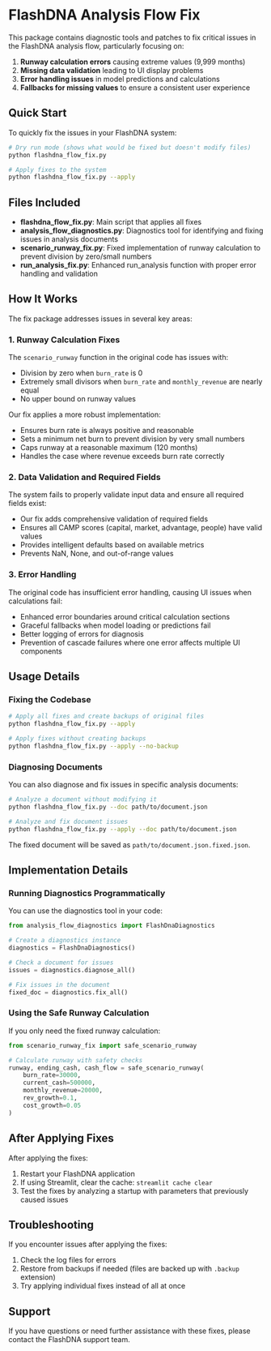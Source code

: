 # FlashDNA Analysis Flow Fix

This package contains diagnostic tools and patches to fix critical issues in the FlashDNA analysis flow, particularly focusing on:

1. **Runway calculation errors** causing extreme values (9,999 months)
2. **Missing data validation** leading to UI display problems
3. **Error handling issues** in model predictions and calculations
4. **Fallbacks for missing values** to ensure a consistent user experience

## Quick Start

To quickly fix the issues in your FlashDNA system:

```bash
# Dry run mode (shows what would be fixed but doesn't modify files)
python flashdna_flow_fix.py

# Apply fixes to the system
python flashdna_flow_fix.py --apply
```

## Files Included

- **flashdna_flow_fix.py**: Main script that applies all fixes
- **analysis_flow_diagnostics.py**: Diagnostics tool for identifying and fixing issues in analysis documents
- **scenario_runway_fix.py**: Fixed implementation of runway calculation to prevent division by zero/small numbers
- **run_analysis_fix.py**: Enhanced run_analysis function with proper error handling and validation

## How It Works

The fix package addresses issues in several key areas:

### 1. Runway Calculation Fixes

The `scenario_runway` function in the original code has issues with:
- Division by zero when `burn_rate` is 0
- Extremely small divisors when `burn_rate` and `monthly_revenue` are nearly equal
- No upper bound on runway values

Our fix applies a more robust implementation:
- Ensures burn rate is always positive and reasonable
- Sets a minimum net burn to prevent division by very small numbers
- Caps runway at a reasonable maximum (120 months)
- Handles the case where revenue exceeds burn rate correctly

### 2. Data Validation and Required Fields

The system fails to properly validate input data and ensure all required fields exist:

- Our fix adds comprehensive validation of required fields
- Ensures all CAMP scores (capital, market, advantage, people) have valid values
- Provides intelligent defaults based on available metrics
- Prevents NaN, None, and out-of-range values

### 3. Error Handling

The original code has insufficient error handling, causing UI issues when calculations fail:

- Enhanced error boundaries around critical calculation sections
- Graceful fallbacks when model loading or predictions fail
- Better logging of errors for diagnosis
- Prevention of cascade failures where one error affects multiple UI components

## Usage Details

### Fixing the Codebase

```bash
# Apply all fixes and create backups of original files
python flashdna_flow_fix.py --apply

# Apply fixes without creating backups
python flashdna_flow_fix.py --apply --no-backup
```

### Diagnosing Documents

You can also diagnose and fix issues in specific analysis documents:

```bash
# Analyze a document without modifying it
python flashdna_flow_fix.py --doc path/to/document.json

# Analyze and fix document issues
python flashdna_flow_fix.py --apply --doc path/to/document.json
```

The fixed document will be saved as `path/to/document.json.fixed.json`.

## Implementation Details

### Running Diagnostics Programmatically

You can use the diagnostics tool in your code:

```python
from analysis_flow_diagnostics import FlashDnaDiagnostics

# Create a diagnostics instance
diagnostics = FlashDnaDiagnostics()

# Check a document for issues
issues = diagnostics.diagnose_all()

# Fix issues in the document
fixed_doc = diagnostics.fix_all()
```

### Using the Safe Runway Calculation

If you only need the fixed runway calculation:

```python
from scenario_runway_fix import safe_scenario_runway

# Calculate runway with safety checks
runway, ending_cash, cash_flow = safe_scenario_runway(
    burn_rate=30000,
    current_cash=500000,
    monthly_revenue=20000,
    rev_growth=0.1,
    cost_growth=0.05
)
```

## After Applying Fixes

After applying the fixes:

1. Restart your FlashDNA application
2. If using Streamlit, clear the cache: `streamlit cache clear`
3. Test the fixes by analyzing a startup with parameters that previously caused issues

## Troubleshooting

If you encounter issues after applying the fixes:

1. Check the log files for errors
2. Restore from backups if needed (files are backed up with `.backup` extension)
3. Try applying individual fixes instead of all at once

## Support

If you have questions or need further assistance with these fixes, please contact the FlashDNA support team. 
